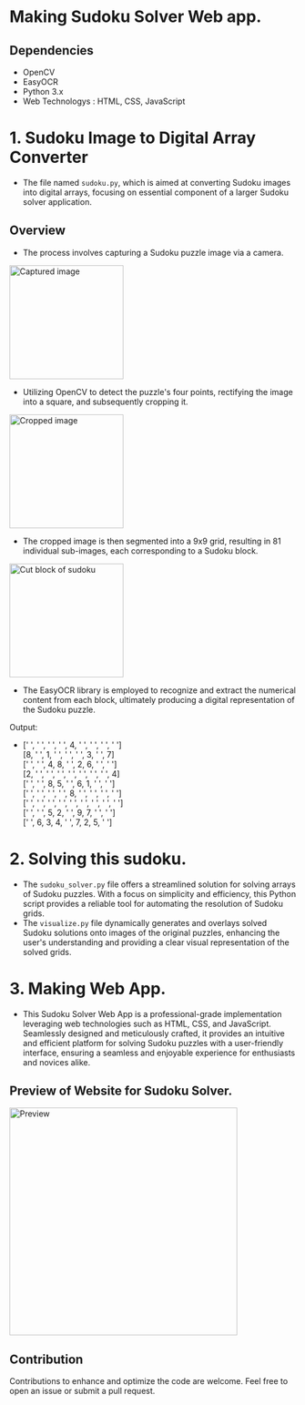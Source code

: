 # Making Sudoku Solver Web app.

## Dependencies

- OpenCV
- EasyOCR
- Python 3.x
- Web Technologys : HTML, CSS, JavaScript

# 1. Sudoku Image to Digital Array Converter

- The file named `sudoku.py`, which is aimed at converting Sudoku images into digital arrays, focusing on essential component of a larger Sudoku solver application. 

## Overview

- The process involves capturing a Sudoku puzzle image via a camera.

<img src="https://cdn.jsdelivr.net/gh/shubhamparmar1/Sudoku-Image-to-Digital-Array-Converter/images/s2.png" alt="Captured image" width="200px" height="200px"/>

- Utilizing OpenCV to detect the puzzle's four points, rectifying the image into a square, and subsequently cropping it.

<img src="https://cdn.jsdelivr.net/gh/shubhamparmar1/Sudoku-Image-to-Digital-Array-Converter/images/sudoku_cropped.jpg" alt="Cropped image" width="200px" height="200px"/>

- The cropped image is then segmented into a 9x9 grid, resulting in 81 individual sub-images, each corresponding to a Sudoku block.

<img src="https://cdn.jsdelivr.net/gh/shubhamparmar1/Sudoku-Image-to-Digital-Array-Converter/images/image.png" alt="Cut block of sudoku" width="200px" height="200px"/>


- The EasyOCR library is employed to recognize and extract the numerical content from each block, ultimately producing a digital representation of the Sudoku puzzle.

Output:
- [' ', ' ', ' ', ' ', 4, ' ', ' ', ' ', ' '] <br>
[8, ' ', 1, ' ', ' ', ' ', 3, ' ', 7] <br>
[' ', ' ', 4, 8, ' ', 2, 6, ' ', ' '] <br>
[2, ' ', ' ', ' ', ' ', ' ', ' ', ' ', 4] <br>
[' ', ' ', 8, 5, ' ', 6, 1, ' ', ' '] <br>
[' ', ' ', ' ', ' ', 8, ' ', ' ', ' ', ' '] <br>
[' ', ' ', ' ', ' ', ' ', ' ', ' ', ' ', ' '] <br>
[' ', ' ', 5, 2, ' ', 9, 7, ' ', ' '] <br>
[' ', 6, 3, 4, ' ', 7, 2, 5, ' '] <br>

# 2. Solving this sudoku.

- The `sudoku_solver.py` file offers a streamlined solution for solving arrays of Sudoku puzzles. With a focus on simplicity and efficiency, this Python script provides a reliable tool for automating the resolution of Sudoku grids.
- The `visualize.py` file dynamically generates and overlays solved Sudoku solutions onto images of the original puzzles, enhancing the user's understanding and providing a clear visual representation of the solved grids.


# 3. Making Web App.

- This Sudoku Solver Web App is a professional-grade implementation leveraging web technologies such as HTML, CSS, and JavaScript. Seamlessly designed and meticulously crafted, it provides an intuitive and efficient platform for solving Sudoku puzzles with a user-friendly interface, ensuring a seamless and enjoyable experience for enthusiasts and novices alike.

## Preview of Website for Sudoku Solver.

<img alt="Preview" width="400" src="https://cdn.jsdelivr.net/gh/shubhamparmar1/Sudoku-Solver/images/Preview_design.gif">

## Contribution

Contributions to enhance and optimize the code are welcome. Feel free to open an issue or submit a pull request.
